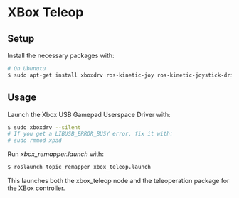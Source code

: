 # XBox Teleop

## Setup

Install the necessary packages with:
````bash
# On Ubunutu
$ sudo apt-get install xboxdrv ros-kinetic-joy ros-kinetic-joystick-drivers ros-kinetic-teleop-twist-joy
````

## Usage

Launch the Xbox USB Gamepad Userspace Driver with:
```bash
$ sudo xboxdrv --silent
# If you get a LIBUSB_ERROR_BUSY error, fix it with:
# sudo rmmod xpad
```

Run *xbox_remapper.launch* with: 
```bash
$ roslaunch topic_remapper xbox_teleop.launch
```

This launches both the xbox_teleop node and the teleoperation package for the XBox controller.
